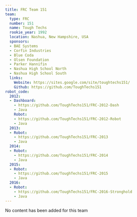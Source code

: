 ```yaml
---
title: FRC Team 151
team:
  type: FRC
  number: 151
  name: Tough Techs
  rookie_year: 1992
  location: Nashua, New Hampshire, USA
  sponsors:
  - BAE Systems
  - Corfin Industries
  - Blue Coda
  - Olsen Foundation
  - Parker Hannifin
  - Nashua High School North
  - Nashua High School South
  links:
    Website: https://sites.google.com/site/toughtechs151/
    Github: https://github.com/ToughTechs151
robot_code:
  2012:
  - Dashboard:
    - https://github.com/ToughTechs151/FRC-2012-Dash
    - Java
    Robot:
    - https://github.com/ToughTechs151/FRC-2012-Robot
    - Java
  2013:
  - Robot:
    - https://github.com/ToughTechs151/FRC-2013
    - Java
  2014:
  - Robot:
    - https://github.com/ToughTechs151/FRC-2014
    - Java
  2015:
  - Robot:
    - https://github.com/ToughTechs151/FRC-2015
    - Java
  2016:
  - Robot:
    - https://github.com/ToughTechs151/FRC-2016-Stronghold
    - Java
---
```


No content has been added for this team